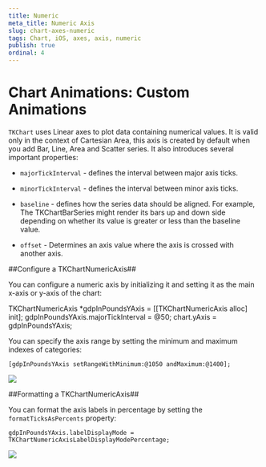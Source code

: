 ```yaml
---
title: Numeric
meta_title: Numeric Axis
slug: chart-axes-numeric
tags: Chart, iOS, axes, axis, numeric
publish: true
ordinal: 4
---
```


# Chart Animations: Custom Animations

<code>TKChart</code> uses Linear axes to plot data containing numerical values. It is valid only in the context of Cartesian Area, this axis is created by default when you add Bar, Line, Area and Scatter series. It also introduces several important properties:

- <code>majorTickInterval</code> - defines the interval between major axis ticks.

- <code>minorTickInterval</code> - defines the interval between minor axis ticks.

- <code>baseline</code> - defines how the series data should be aligned. For example, The TKChartBarSeries might render its bars up and down side depending on whether its value is greater or less than the baseline value.

- <code>offset</code> - Determines an axis value where the axis is crossed with another axis.

##Configure a TKChartNumericAxis##

You can configure a numeric axis by initializing it and setting it as the main x-axis or y-axis of the chart:

   TKChartNumericAxis *gdpInPoundsYAxis = [[TKChartNumericAxis alloc] init];
   gdpInPoundsYAxis.majorTickInterval = @50;
   chart.yAxis = gdpInPoundsYAxis;

You can specify the axis range by setting the minimum and maximum indexes of categories:

    [gdpInPoundsYAxis setRangeWithMinimum:@1050 andMaximum:@1400];

<img src="../images/chart-axes-numeric001.png">

##Formatting a TKChartNumericAxis##

You can format the axis labels in percentage by setting the <code>formatTicksAsPercents</code> property: 

    gdpInPoundsYAxis.labelDisplayMode = TKChartNumericAxisLabelDisplayModePercentage;

<img src="../images/chart-axes-numeric002.png">